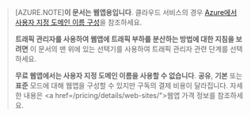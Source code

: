 > [AZURE.NOTE]**이 문서는 웹앱용입니다**. 클라우드 서비스의 경우 <a href="/develop/net/common-tasks/custom-dns/">Azure에서 사용자 지정 도메인 이름 구성</a>을 참조하세요.
>
> **트래픽 관리자를 사용하여 웹앱에 트래픽 부하를 분산하는 방법에 대한 지침을 보려면** 이 문서의 맨 위에 있는 선택기를 사용하여 트래픽 관리자 관련 단계를 선택하세요.
>
> **무료 웹앱에서는 사용자 지정 도메인 이름을 사용할 수 없습니다**. **공유**, **기본** 또는 **표준** 모드에 대해 웹앱을 구성할 수 있지만 구독의 결제 비용이 달라집니다. 자세한 내용은 <a href=/pricing/details/web-sites/">웹앱 가격 정보</a>를 참조하세요.

<!---HONumber=July15_HO3-->